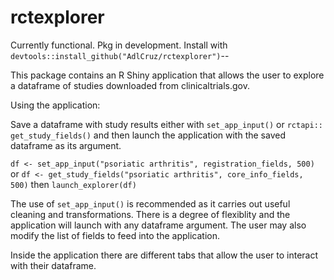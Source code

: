 # rctexplorer
Currently functional. Pkg in development. Install with ```devtools::install_github("AdlCruz/rctexplorer")```--

This package contains an R Shiny application that allows the user to explore a dataframe of studies downloaded from clinicaltrials.gov. 

Using the application:

Save a dataframe with study results either with ```set_app_input()``` or ```rctapi:: get_study_fields()``` and then launch the application with the saved dataframe as its argument.

```df <- set_app_input("psoriatic arthritis", registration_fields, 500)``` or
```df <- get_study_fields("psoriatic arthritis", core_info_fields, 500)``` then
```launch_explorer(df)```

The use of ```set_app_input()``` is recommended as it carries out useful cleaning and transformations. There is a degree of flexiblity and the application will launch with any dataframe argument. The user may also modify the list of fields to feed into the application.

Inside the application there are different tabs that allow the user to interact with their dataframe.
